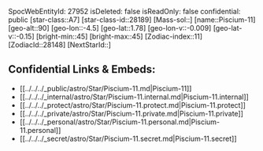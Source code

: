 ﻿---
location: [1.78,4.5,90]
type: Star
tags:
- astro/Star

---
SpocWebEntityId: 27952
isDeleted: false
isReadOnly: false
confidential: public
[star-class::A7]
[star-class-id::28189]
[Mass-sol::]
[name::Piscium-11]
[geo-alt::90]
[geo-lon::-4.5]
[geo-lat::1.78]
[geo-lon-v::-0.009]
[geo-lat-v::-0.15]
[bright-min::45]
[bright-max::45]
[Zodiac-index::11]
[ZodiacId::28148]
[NextStarId::]



## Confidential Links & Embeds: 
- [[../../../_public/astro/Star/Piscium-11.md|Piscium-11]] 
- [[../../../_internal/astro/Star/Piscium-11.internal.md|Piscium-11.internal]] 
- [[../../../_protect/astro/Star/Piscium-11.protect.md|Piscium-11.protect]] 
- [[../../../_private/astro/Star/Piscium-11.private.md|Piscium-11.private]] 
- [[../../../_personal/astro/Star/Piscium-11.personal.md|Piscium-11.personal]] 
- [[../../../_secret/astro/Star/Piscium-11.secret.md|Piscium-11.secret]] 
